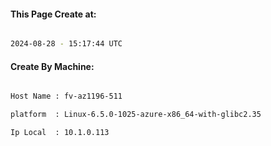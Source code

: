 
   
#### This Page Create at:

```bash

2024-08-28 - 15:17:44 UTC

```

#### Create By Machine:

```bash

Host Name : fv-az1196-511

platform  : Linux-6.5.0-1025-azure-x86_64-with-glibc2.35

Ip Local  : 10.1.0.113

```

